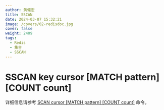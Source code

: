 ```yaml
---
author: 黄健宏
title: SSCAN
date: 2024-03-07 15:32:21
image: /covers/02-redisdoc.jpg
cover: false
weight: 2409
tags:
  - Redis
  - 集合
  - SSCAN
---
```


# SSCAN key cursor [MATCH pattern] [COUNT count]

详细信息请参考 [SCAN cursor [MATCH pattern] [COUNT count]](../../02-redisdoc/09-database/10-scan/) 命令。